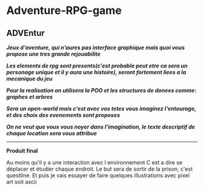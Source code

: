# Adventure-RPG-game


## ADVEntur

***Jeux d'aventure, qui n'aures pas interface graphique mais quoi vous propose une tres grande rejouabilite***

***Les elements de rpg sont presents(c'est probable peut etre ca sera un personage unique et il y aura une histoire), seront fortement liees a la mecanique du jeu***

***Pour la realisation on utilisera la POO et les structures de donees comme: graphes et arbres***

***Sera un open-world mais c'est avec vos tetes vous imaginez l'entourage, et des choix des evenements sont proposes***

***On ne veut que vous vous noyer dans l'imagination, le texte descriptif de chaque location sera vous attribue***

_____________________________________________________________________________________________________________________________________________________________________

**Produit final**

Au moins qu'il y a une interaction avec l environnement 
C est a dire se déplacer et étudier chaque endroit.
Le but sera de sortir de la prison, c'est questline.
Et puis je vais essayer de faire quelques illustrations avec pixel art soit ascii

